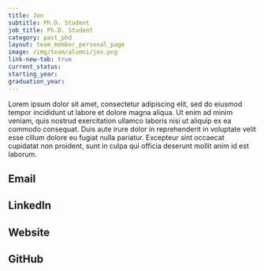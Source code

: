 ```yaml
---
title: Jon
subtitle: Ph.D. Student
job_title: Ph.D. Student
category: past_phd
layout: team_member_personal_page
image: /img/team/alumni/jon.png
link-new-tab: true
current_status: 
starting_year: 
graduation_year: 
---
```


Lorem ipsum dolor sit amet, consectetur adipiscing elit, sed do eiusmod tempor
incididunt ut labore et dolore magna aliqua. Ut enim ad minim veniam, quis
nostrud exercitation ullamco laboris nisi ut aliquip ex ea commodo consequat.
Duis aute irure dolor in reprehenderit in voluptate velit esse cillum dolore eu
fugiat nulla pariatur. Excepteur sint occaecat cupidatat non proident, sunt in
culpa qui officia deserunt mollit anim id est laborum.

## Email ##

<!-- <ajong@andrew.cmu.edu> -->

## LinkedIn ##

<!-- [https://www.linkedin.com/in/ajong/](https://www.linkedin.com/in/ajong/) -->

## Website ##

<!-- [https://andrewjong.github.io](https://andrewjong.github.io) -->

## GitHub ##

<!-- [https://github.com/andrewjong](https://github.com/andrewjong) -->
